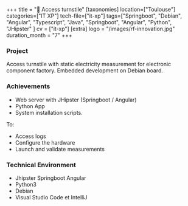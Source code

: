 +++
title = "🛞 Access turnstile"
[taxonomies]
location=["Toulouse"]
categories=["IT XP"]
tech-file=["it-xp"]
tags=["Springboot", "Debian", "Angular", "Typescript", "Java", "Springboot", "Angular", "Python", "JHipster" ]
cv = ["it-xp"]
[extra]
logo = "/images/rf-innovation.jpg"
duration_month = "7"
+++

### Project

Access turnstile with static electricity measurement for electronic component factory. Embedded development on Debian board.

<!-- more -->

### Achievements

- Web server with JHipster (Springboot / Angular)
- Python App
- System installation scripts.

To:

- Access logs
- Configure the hardware
- Launch and validate measurements

### Technical Environment

- Jhipster Springboot Angular
- Python3
- Debian
- Visual Studio Code et IntelliJ
